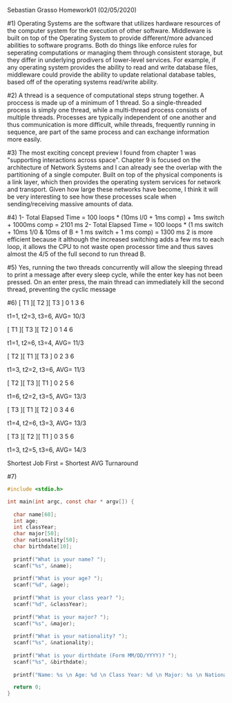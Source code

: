 Sebastian Grasso
Homework01 (02/05/2020)

#1)
Operating Systems are the software that utilizes hardware resources of the computer system for the execution of other software. Middleware is built on top of the Operating System to provide different/more advanced abilities to software programs. Both do things like enforce rules for seperating computations or managing them through consistent storage, but they differ in underlying prodivers of lower-level services. For example, if any operating system provides the ability to read and write database files, middleware could provide the ability to update relational database tables, based off of the operating systems read/write ability. 

#2)
A thread is a sequence of computational steps strung together. A proccess is made up of a minimum of 1 thread. So a single-threaded process is simply one thread, while a multi-thread process consists of multiple threads. Processes are typically independent of one another and thus communication is more difficult, while threads, frequently running in sequence, are part of the same process and can exchange information more easily. 

#3)
The most exciting concept preview I found from chapter 1 was "supporting interactions across space". Chapter 9 is focused on the architecture of Network Systems and I can already see the overlap with the partitioning of a single computer. Built on top of the physical components is a link layer, which then provides the operating system services for network and transport. Given how large these networks have become, I think it will be very interesting to see how these processes scale when sending/receiving massive amounts of data.

#4)
1- Total Elapsed Time = 100 loops * (10ms I/0 + 1ms comp) + 1ms switch + 1000ms comp
                         = 2101 ms
   2- Total Elapsed Time = 100 loops * (1 ms switch + 10ms 1/0 & 10ms of B + 1 ms switch + 1 ms comp)
                         = 1300 ms
   2 is more efficient because it although the increased switching adds a few ms to each loop, it allows the CPU to not waste open processor time and thus saves almost the 4/5 of the full second to run thread B. 
   
#5)
Yes, running the two threads concurrently will allow the sleeping thread to print a message after every sleep cycle, while the enter key has not been pressed. On an enter press, the main thread can immediately kill the second thread, preventing the cyclic message

#6)
  [ T1 ][  T2  ][   T3   ]
  0     1       3        6
  
  t1=1, t2=3, t3=6, AVG= 10/3
  
  [ T1 ][   T3   ][  T2  ]
  0     1         4      6

  t1=1, t2=6, t3=4, AVG= 11/3
  
  [  T2  ][ T1 ][   T3   ]
  0       2     3        6
  
  t1=3, t2=2, t3=6, AVG= 11/3
  
  [  T2  ][   T3   ][ T1 ]
  0       2        5     6
  
  t1=6, t2=2, t3=5, AVG= 13/3

  [   T3   ][ T1 ][  T2  ]
  0         3     4      6
  
  t1=4, t2=6, t3=3, AVG= 13/3
  
  [   T3   ][  T2  ][ T1 ]
  0         3       5    6

  t1=3, t2=5, t3=6, AVG= 14/3
  
  Shortest Job First = Shortest AVG Turnaround
  
  #7)
  ```c
  #include <stdio.h>

int main(int argc, const char * argv[]) {
    
    char name[60];
    int age;
    int classYear;
    char major[50];
    char nationality[50];
    char birthdate[10];
    
    printf("What is your name? ");
    scanf("%s", &name);
    
    printf("What is your age? ");
    scanf("%d", &age);
    
    printf("What is your class year? ");
    scanf("%d", &classYear);
    
    printf("What is your major? ");
    scanf("%s", &major);
    
    printf("What is your nationality? ");
    scanf("%s", &nationality);
    
    printf("What is your dirthdate (Form MM/DD/YYYY)? ");
    scanf("%s", &birthdate);
    
    printf("Name: %s \n Age: %d \n Class Year: %d \n Major: %s \n Nationality: %s \n Birthdate: %s \n", name, age, classYear, major, nationality, birthdate);

    return 0;
}
```
  
  
